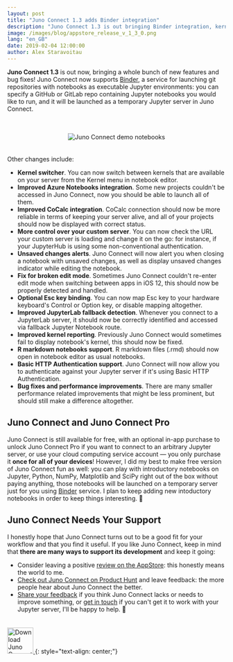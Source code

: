 ```yaml
---
layout: post
title: "Juno Connect 1.3 adds Binder integration"
description: "Juno Connect 1.3 is out bringing Binder integration, kernel switcher and more"
image: /images/blog/appstore_release_v_1_3_0.png
lang: "en_GB"
date: 2019-02-04 12:00:00
author: Alex Staravoitau
---
```


**Juno Connect 1.3** is out now, bringing a whole bunch of new features and bug fixes! Juno Connect now supports [Binder](https://mybinder.org), a service for launching git repositories with notebooks as executable Jupyter environments: you can specify a GitHub or GitLab repo containing Jupyter notebooks you would like to run, and it will be launched as a temporary Jupyter server in Juno Connect. <!--more-->

<span style="display:block; height: 20px;"></span>
<div style="text-align: center;">
	<img src="{{ "/images/blog/appstore_release_v_1_3_0.png" | prepend: site.baseurl }}" alt="Juno Connect demo notebooks">
</div>
<span style="display:block; height: 20px;"></span>

Other changes include:

* **Kernel switcher**. You can now switch between kernels that are available on your server from the Kernel menu in notebook editor.
* **Improved Azure Notebooks integration**. Some new projects couldn't be accessed in Juno Connect, now you should be able to launch all of them.
* **Improved CoCalc integration**. CoCalc connection should now be more reliable in terms of keeping your server alive, and all of your projects should now be displayed with correct status.
* **More control over your custom server**. You can now check the URL your custom server is loading and change it on the go: for instance, if your JupyterHub is using some non-conventional authentication.
* **Unsaved changes alerts**. Juno Connect will now alert you when closing a notebook with unsaved changes, as well as display unsaved changes indicator while editing the notebook.
* **Fix for broken edit mode**. Sometimes Juno Connect couldn't re-enter edit mode when switching between apps in iOS 12, this should now be properly detected and handled.
* **Optional Esc key binding**. You can now map Esc key to your hardware keyboard's Control or Option key, or disable mapping altogether.
* **Improved JupyterLab fallback detection**. Whenever you connect to a JupyterLab server, it should now be correctly identified and accessed via fallback Jupyter Notebook route.
* **Improved kernel reporting**. Previously Juno Connect would sometimes fail to display notebook's kernel, this should now be fixed.
* **R markdown notebooks support**. R markdown files (.rmd) should now open in notebook editor as usual notebooks.
* **Basic HTTP Authentication support**. Juno Connect will now allow you to authenticate against your Jupyter server if it's using Basic HTTP Authentication.
* **Bug fixes and performance improvements**. There are many smaller performance related improvements that might be less prominent, but should still make a difference altogether.

## Juno Connect and Juno Connect Pro
Juno Connect is still available for free, with an optional in-app purchase to unlock Juno Connect Pro if you want to connect to an arbitrary Jupyter server, or use your cloud computing service account — you only purchase it **once for all of your devices**! However, I did my best to make free version of Juno Connect fun as well: you can play with introductory notebooks on Jupyter, Python, NumPy, Matplotlib and SciPy right out of the box without paying anything, those notebooks will be launched on a temporary server just for you using [Binder](https://mybinder.org) service. I plan to keep adding new intoductory notebooks in order to keep things interesting. 🙂

## Juno Connect Needs Your Support
I honestly hope that Juno Connect turns out to be a good fit for your workflow and that you find it useful. If you like Juno Connect, keep in mind that **there are many ways to support its development** and keep it going:

* Consider leaving a positive [review on the AppStore](https://apps.apple.com/app/id1315744137): this honestly means the world to me.
* [Check out Juno Connect on Product Hunt](https://www.producthunt.com/posts/juno-767a5996-5c93-4d62-880d-14268d1093e5) and leave feedback: the more people hear about Juno Connect the better.
* [Share your feedback](mailto:feedback@juno.sh) if you think Juno Connect lacks or needs to improve something, or [get in touch](mailto:help@juno.sh) if you can't get it to work with your Jupyter server, I'll be happy to help. 🙂

<a href="https://apps.apple.com/app/id1315744137" target="blank">
	<span style="display:block; height: 20px;"></span>
    <img class="download-appstore-badge" style="height: 60px;" alt="Download Juno Connect on AppStore" src="{{ "/images/download_black.svg" | prepend: site.baseurl }}">
</a>
{: style="text-align: center;"}


